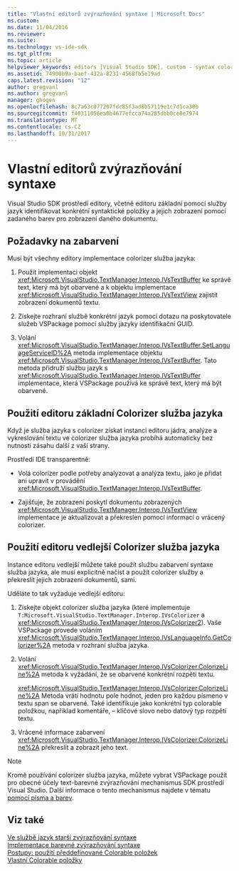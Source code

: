 ```yaml
---
title: "Vlastní editorů zvýrazňování syntaxe | Microsoft Docs"
ms.custom: 
ms.date: 11/04/2016
ms.reviewer: 
ms.suite: 
ms.technology: vs-ide-sdk
ms.tgt_pltfrm: 
ms.topic: article
helpviewer_keywords: editors [Visual Studio SDK], custom - syntax coloring
ms.assetid: 74900b9a-baef-432a-8231-4568fb5e19ad
caps.latest.revision: "12"
author: gregvanl
ms.author: gregvanl
manager: ghogen
ms.openlocfilehash: 8c7a63c077207fdc85f3ad8b57119e1c7d1ca30b
ms.sourcegitcommit: f40311056ea0b4677efcca74a285dbb0ce0e7974
ms.translationtype: MT
ms.contentlocale: cs-CZ
ms.lasthandoff: 10/31/2017
---
```

# <a name="syntax-coloring-in-custom-editors"></a>Vlastní editorů zvýrazňování syntaxe
Visual Studio SDK prostředí editory, včetně editoru základní pomocí služby jazyk identifikovat konkrétní syntaktické položky a jejich zobrazení pomocí zadaného barev pro zobrazení daného dokumentu.  
  
## <a name="colorization-requirements"></a>Požadavky na zabarvení  
 Musí být všechny editory implementace colorizer služba jazyka:  
  
1.  Použít implementaci objekt <xref:Microsoft.VisualStudio.TextManager.Interop.IVsTextBuffer> ke správě text, který má být obarvené a k objektu implementace <xref:Microsoft.VisualStudio.TextManager.Interop.IVsTextView> zajistit zobrazení dokumentů textu.  
  
2.  Získejte rozhraní službě konkrétní jazyk pomocí dotazu na poskytovatele služeb VSPackage pomocí služby jazyky identifikační GUID.  
  
3.  Volání <xref:Microsoft.VisualStudio.TextManager.Interop.IVsTextBuffer.SetLanguageServiceID%2A> metoda implementace objektu <xref:Microsoft.VisualStudio.TextManager.Interop.IVsTextBuffer>. Tato metoda přidruží službu jazyk s <xref:Microsoft.VisualStudio.TextManager.Interop.IVsTextBuffer> implementace, která VSPackage používá ke správě text, který má být obarvené.  
  
## <a name="core-editor-usage-of-a-language-services-colorizer"></a>Použití editoru základní Colorizer služba jazyka  
 Když je služba jazyka s colorizer získat instanci editoru jádra, analýze a vykreslování textu ve colorizer služba jazyka probíhá automaticky bez nutnosti zásahu další z vaší strany.  
  
 Prostředí IDE transparentně:  
  
-   Volá colorizer podle potřeby analyzovat a analýza textu, jako je přidat ani upravit v provádění <xref:Microsoft.VisualStudio.TextManager.Interop.IVsTextBuffer>.  
  
-   Zajišťuje, že zobrazení poskytl dokumentu zobrazených <xref:Microsoft.VisualStudio.TextManager.Interop.IVsTextView> implementace je aktualizovat a překreslen pomocí informací o vrácený colorizer.  
  
## <a name="non-core-editor-usage-of-a-language-services-colorizer"></a>Použití editoru vedlejší Colorizer služba jazyka  
 Instance editoru vedlejší můžete také použít službu zabarvení syntaxe služba jazyka, ale musí explicitně načíst a použít colorizer služby a překreslit jejich zobrazení dokumentů, sami.  
  
 Uděláte to tak vyžaduje vedlejší editoru:  
  
1.  Získejte objekt colorizer služba jazyka (které implementuje `T:Microsoft.VisualStudio.TextManager.Interop.IVsColorizer` a <xref:Microsoft.VisualStudio.TextManager.Interop.IVsColorizer2>). Vaše VSPackage provede voláním <xref:Microsoft.VisualStudio.TextManager.Interop.IVsLanguageInfo.GetColorizer%2A> metoda v rozhraní služba jazyka.  
  
2.  Volání <xref:Microsoft.VisualStudio.TextManager.Interop.IVsColorizer.ColorizeLine%2A> metoda k vyžádání, že se obarvené konkrétní rozpětí textu.  
  
     <xref:Microsoft.VisualStudio.TextManager.Interop.IVsColorizer.ColorizeLine%2A> Metoda vrátí hodnotu pole hodnot, jeden pro každou písmeno v textu span se obarvené. Také identifikuje jako konkrétní typ colorable položkou, například komentáře, – klíčové slovo nebo datový typ rozpětí textu.  
  
3.  Vrácené informace zabarvení <xref:Microsoft.VisualStudio.TextManager.Interop.IVsColorizer.ColorizeLine%2A> překreslit a zobrazit jeho text.  
  
> [!NOTE]
>  Kromě používání colorizer služba jazyka, můžete vybrat VSPackage použít pro obecné účely text-barevné zvýrazňování mechanismus SDK prostředí Visual Studio. Další informace o tento mechanismus najdete v tématu [pomocí písma a barev](../extensibility/using-fonts-and-colors.md).  
  
## <a name="see-also"></a>Viz také  
 [Ve službě jazyk starší zvýrazňování syntaxe](../extensibility/internals/syntax-coloring-in-a-legacy-language-service.md)   
 [Implementace barevné zvýrazňování syntaxe](../extensibility/internals/implementing-syntax-coloring.md)   
 [Postupy: použití předdefinované Colorable položek](../extensibility/internals/how-to-use-built-in-colorable-items.md)   
 [Vlastní Colorable položky](../extensibility/internals/custom-colorable-items.md)